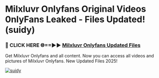 # Milxluvr Onlyfans Original Videos 0nlyFans Leaked - Files Updated! (suidy)

<h3>🔴 CLICK HERE 🌐==►► <a href="https://tinyurl.com/ehrbuxhb" rel="nofollow">Milxluvr Onlyfans Updated Files</a></h3>

Get Milxluvr Onlyfans and all content. Now you can access all videos and pictures of Milxluvr Onlyfans. New Updated Files 2025!

[![suidy](https://i.imgur.com/lVYEuWS.gif)](https://tinyurl.com/ehrbuxhb)
